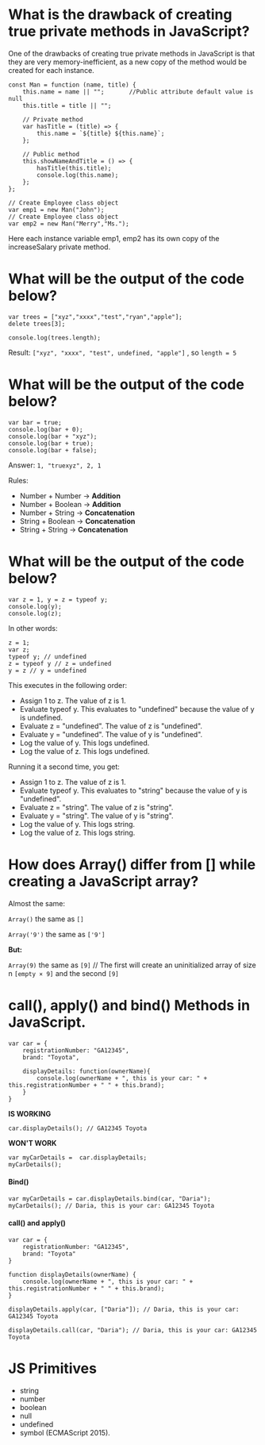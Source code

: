 # What is the drawback of creating true private methods in JavaScript?
One of the drawbacks of creating true private methods in JavaScript is that they are very memory-inefficient, 
as a new copy of the method would be created for each instance.
``` 
const Man = function (name, title) {
    this.name = name || "";       //Public attribute default value is null
    this.title = title || "";  
    
    // Private method
    var hasTitle = (title) => {
        this.name = `${title} ${this.name}`;
    };

    // Public method
    this.showNameAndTitle = () => {
        hasTitle(this.title);
        console.log(this.name);
    };
};

// Create Employee class object
var emp1 = new Man("John");
// Create Employee class object
var emp2 = new Man("Merry","Ms.");
```

Here each instance variable emp1, emp2 has its own copy of the increaseSalary private method.


# What will be the output of the code below?

```
var trees = ["xyz","xxxx","test","ryan","apple"];
delete trees[3];
  
console.log(trees.length);
```

Result: `["xyz", "xxxx", "test", undefined, "apple"]` , so `length = 5`

# What will be the output of the code below?
``` 
var bar = true;
console.log(bar + 0);   
console.log(bar + "xyz");  
console.log(bar + true);  
console.log(bar + false); 
```

Answer: `1, "truexyz", 2, 1`

Rules: 
* Number + Number -> **Addition**
* Number + Boolean -> **Addition**
* Number + String -> **Concatenation**
* String + Boolean -> **Concatenation**
* String + String -> **Concatenation**


# What will be the output of the code below?
```
var z = 1, y = z = typeof y;
console.log(y);  
console.log(z);  
```

In other words: 

```
z = 1; 
var z; 
typeof y; // undefined
z = typeof y // z = undefined
y = z // y = undefined
```

This executes in the following order:

* Assign 1 to z. The value of z is 1.
* Evaluate typeof y. This evaluates to "undefined" because the value of y is undefined.
* Evaluate z = "undefined". The value of z is "undefined".
* Evaluate y = "undefined". The value of y is "undefined".
* Log the value of y. This logs undefined.
* Log the value of z. This logs undefined.

Running it a second time, you get:

* Assign 1 to z. The value of z is 1.
* Evaluate typeof y. This evaluates to "string" because the value of y is "undefined".
* Evaluate z = "string". The value of z is "string".
* Evaluate y = "string". The value of y is "string".
* Log the value of y. This logs string.
* Log the value of z. This logs string.


# How does Array() differ from [] while creating a JavaScript array?

Almost the same:

`Array()` the same as `[]`

`Array('9')` the same as `['9']`

**But:**

`Array(9)` the same as `[9]` // The first will create an uninitialized array of size n `[empty × 9]`  and the second `[9]`


# call(), apply() and bind() Methods in JavaScript.

```
var car = { 
    registrationNumber: "GA12345",
    brand: "Toyota",

    displayDetails: function(ownerName){
        console.log(ownerName + ", this is your car: " + this.registrationNumber + " " + this.brand);
    }
}
```
**IS WORKING**

`car.displayDetails(); // GA12345 Toyota`

**WON'T WORK**
```
var myCarDetails =  car.displayDetails; 
myCarDetails();
```


#### Bind()
```
var myCarDetails = car.displayDetails.bind(car, "Daria");
myCarDetails(); // Daria, this is your car: GA12345 Toyota
``` 

#### call() and apply() 

```
var car = { 
    registrationNumber: "GA12345",
    brand: "Toyota"
}

function displayDetails(ownerName) {
    console.log(ownerName + ", this is your car: " + this.registrationNumber + " " + this.brand);
}
```

```
displayDetails.apply(car, ["Daria"]); // Daria, this is your car: GA12345 Toyota

displayDetails.call(car, "Daria"); // Daria, this is your car: GA12345 Toyota
```

# JS Primitives
* string
* number 
* boolean 
* null 
* undefined
* symbol (ECMAScript 2015).
